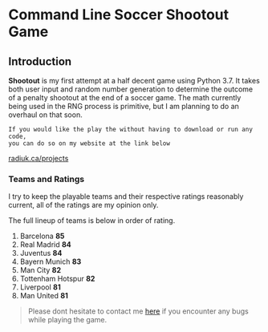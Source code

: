 Command Line Soccer Shootout Game
===

## Introduction

**Shootout** is my first attempt at a half decent game using Python 3.7. It takes both user input and random number generation to determine the outcome of a penalty shootout at the end of a soccer game. The math currently being used in the RNG process is primitive, but I am planning to do an overhaul on that soon.  
```
If you would like the play the without having to download or run any code, 
you can do so on my website at the link below
```
[radiuk.ca/projects](https://www.google.com)
### Teams and Ratings

I try to keep the playable teams and their respective ratings reasonably current, all of the ratings are my opinion only.

The full lineup of teams is below in order of rating.

1. Barcelona **85**
2. Real Madrid **84**
3. Juventus **84**
4. Bayern Munich **83**
5. Man City **82** 
6. Tottenham Hotspur **82**
7. Liverpool **81**
8. Man United **81**

> Please dont hesitate to contact me [here](https://radaiuk.ca/contact) if you encounter any bugs while playing the game.
